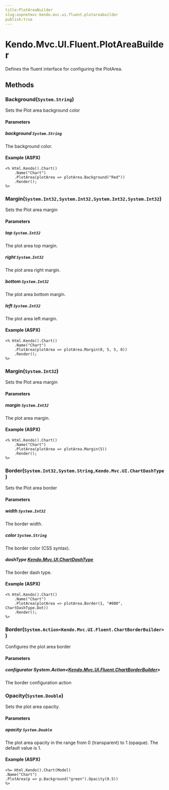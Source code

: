 ```yaml
---
title:PlotAreaBuilder
slug:aspnetmvc-kendo.mvc.ui.fluent.plotareabuilder
publish:true
---
```


# Kendo.Mvc.UI.Fluent.PlotAreaBuilder
Defines the fluent interface for configuring the PlotArea.



## Methods

### Background(`System.String`)
Sets the Plot area background color


#### Parameters

##### background `System.String`
The background color.




#### Example (ASPX)
    <% Html.Kendo().Chart()
        .Name("Chart")
        .PlotArea(plotArea => plotArea.Background("Red"))
        .Render();
    %>


### Margin(`System.Int32,System.Int32,System.Int32,System.Int32`)
Sets the Plot area margin


#### Parameters

##### top `System.Int32`
The plot area top margin.

##### right `System.Int32`
The plot area right margin.

##### bottom `System.Int32`
The plot area bottom margin.

##### left `System.Int32`
The plot area left margin.




#### Example (ASPX)
    <% Html.Kendo().Chart()
        .Name("Chart")
        .PlotArea(plotArea => plotArea.Margin(0, 5, 5, 0))
        .Render();
    %>


### Margin(`System.Int32`)
Sets the Plot area margin


#### Parameters

##### margin `System.Int32`
The plot area margin.




#### Example (ASPX)
    <% Html.Kendo().Chart()
        .Name("Chart")
        .PlotArea(plotArea => plotArea.Margin(5))
        .Render();
    %>


### Border(`System.Int32,System.String,Kendo.Mvc.UI.ChartDashType`)
Sets the Plot area border


#### Parameters

##### width `System.Int32`
The border width.

##### color `System.String`
The border color (CSS syntax).

##### dashType [Kendo.Mvc.UI.ChartDashType](/api/wrappers/aspnet-mvc/Kendo.Mvc.UI/ChartDashType)
The border dash type.




#### Example (ASPX)
    <% Html.Kendo().Chart()
        .Name("Chart")
        .PlotArea(plotArea => plotArea.Border(1, "#000", ChartDashType.Dot))
        .Render();
    %>


### Border(`System.Action<Kendo.Mvc.UI.Fluent.ChartBorderBuilder>`)
Configures the plot area border


#### Parameters

##### configurator System.Action<[Kendo.Mvc.UI.Fluent.ChartBorderBuilder](/api/wrappers/aspnet-mvc/Kendo.Mvc.UI.Fluent/ChartBorderBuilder)>
The border configuration action





### Opacity(`System.Double`)
Sets the plot area opacity.


#### Parameters

##### opacity `System.Double`
The plot area opacity in the range from 0 (transparent) to 1 (opaque).
            The default value is 1.




#### Example (ASPX)
    <%= Html.Kendo().Chart(Model)
    .Name("Chart")
    .PlotArea(p => p.Background("green").Opacity(0.5))
    %>



